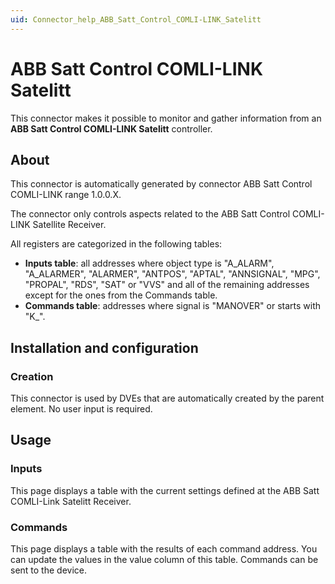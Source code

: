 ```yaml
---
uid: Connector_help_ABB_Satt_Control_COMLI-LINK_Satelitt
---
```


# ABB Satt Control COMLI-LINK Satelitt

This connector makes it possible to monitor and gather information from an **ABB Satt Control COMLI-LINK Satelitt** controller.

## About

This connector is automatically generated by connector ABB Satt Control COMLI-LINK range 1.0.0.X.

The connector only controls aspects related to the ABB Satt Control COMLI-LINK Satellite Receiver.

All registers are categorized in the following tables:

- **Inputs table**: all addresses where object type is "A_ALARM", "A_ALARMER", "ALARMER", "ANTPOS", "APTAL", "ANNSIGNAL", "MPG", "PROPAL", "RDS", "SAT" or "VVS" and all of the remaining addresses except for the ones from the Commands table.
- **Commands table**: addresses where signal is "MANOVER" or starts with "K\_".

## Installation and configuration

### Creation

This connector is used by DVEs that are automatically created by the parent element. No user input is required.

## Usage

### Inputs

This page displays a table with the current settings defined at the ABB Satt COMLI-Link Satelitt Receiver.

### Commands

This page displays a table with the results of each command address. You can update the values in the value column of this table. Commands can be sent to the device.
